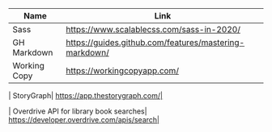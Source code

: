 | Name | Link |
|---|---|
|Sass| https://www.scalablecss.com/sass-in-2020/|
|GH Markdown |  https://guides.github.com/features/mastering-markdown/ |
| Working Copy | https://workingcopyapp.com/ |

| StoryGraph| https://app.thestorygraph.com/|

| Overdrive API for library book searches| https://developer.overdrive.com/apis/search|
